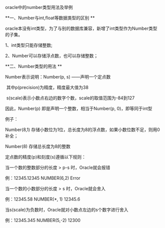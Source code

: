 oracle中的number类型用法及举例

**一、Number与int,float等数据类型的区别 **

oracle本没有int类型，为了与别的数据库兼容，新增了int类型作为Number类型的子集。 

1、int类型只能存储整数; 

2、Number可以存储浮点数，也可以存储整数； 

**二、Number类型的用法 **

Number表示说明：Number(p, s) ——声明一个定点数    　　 

​                               其中p(precision)为精度，精度最大值为38 

​                               s(scale)表示小数点右边的数字个数，scale的取值范围为-84到127 

因此，Number(p) 即是声明一个整数，相当于Number(p, 0)，即等同于int型 

例子： 

Number(8,1)   存储小数位为1位，总长度为8的浮点数，如果小数位数不足，则用0补全； 

Number(8)      存储总长度为8的整数 

定点数的精度(p)和刻度(s)遵循以下规则： 

当一个数的整数部分的长度 > p-s 时，Oracle就会报错 

例：12345.12345   NUMBER(6,2)   Error 

当一个数的小数部分的长度 > s 时，Oracle就会舍入 

例：12345.58        NUMBER(*, 1)   12345.6 

当s(scale)为负数时，Oracle就对小数点左边的s个数字进行舍入 

例：12345.345   NUMBER(5,-2)     12300 
